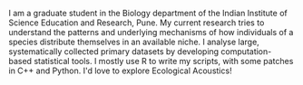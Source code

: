 I am a graduate student in the Biology department of the Indian Institute of Science Education and Research, Pune. My current research tries to understand the patterns and underlying mechanisms of how individuals of a species distribute themselves in an available niche. I analyse large, systematically collected primary datasets by developing computation-based statistical tools. I mostly use R to write my scripts, with some patches in C++ and Python. I'd love to explore Ecological Acoustics!
